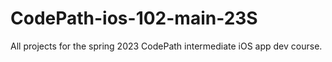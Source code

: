 # CodePath-ios-102-main-23S
 All projects for the spring 2023 CodePath intermediate iOS app dev course.

